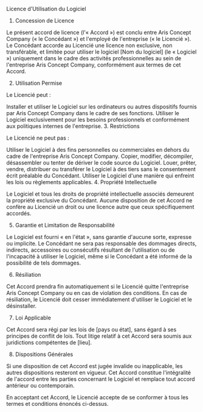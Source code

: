 Licence d'Utilisation du Logiciel

1. Concession de Licence

Le présent accord de licence (l'« Accord ») est conclu entre Aris Concept Company (« le Concédant ») et l'employé de l'entreprise (« le Licencié »). Le Concédant accorde au Licencié une licence non exclusive, non transférable, et limitée pour utiliser le logiciel [Nom du logiciel] (le « Logiciel ») uniquement dans le cadre des activités professionnelles au sein de l'entreprise Aris Concept Company, conformément aux termes de cet Accord.

2. Utilisation Permise

Le Licencié peut :

Installer et utiliser le Logiciel sur les ordinateurs ou autres dispositifs fournis par Aris Concept Company dans le cadre de ses fonctions.
Utiliser le Logiciel exclusivement pour les besoins professionnels et conformément aux politiques internes de l'entreprise.
3. Restrictions

Le Licencié ne peut pas :

Utiliser le Logiciel à des fins personnelles ou commerciales en dehors du cadre de l'entreprise Aris Concept Company.
Copier, modifier, décompiler, désassembler ou tenter de dériver le code source du Logiciel.
Louer, prêter, vendre, distribuer ou transférer le Logiciel à des tiers sans le consentement écrit préalable du Concédant.
Utiliser le Logiciel d'une manière qui enfreint les lois ou règlements applicables.
4. Propriété Intellectuelle

Le Logiciel et tous les droits de propriété intellectuelle associés demeurent la propriété exclusive du Concédant. Aucune disposition de cet Accord ne confère au Licencié un droit ou une licence autre que ceux spécifiquement accordés.

5. Garantie et Limitation de Responsabilité

Le Logiciel est fourni « en l'état », sans garantie d'aucune sorte, expresse ou implicite. Le Concédant ne sera pas responsable des dommages directs, indirects, accessoires ou consécutifs résultant de l'utilisation ou de l'incapacité à utiliser le Logiciel, même si le Concédant a été informé de la possibilité de tels dommages.

6. Résiliation

Cet Accord prendra fin automatiquement si le Licencié quitte l'entreprise Aris Concept Company ou en cas de violation des conditions. En cas de résiliation, le Licencié doit cesser immédiatement d'utiliser le Logiciel et le désinstaller.

7. Loi Applicable

Cet Accord sera régi par les lois de [pays ou état], sans égard à ses principes de conflit de lois. Tout litige relatif à cet Accord sera soumis aux juridictions compétentes de [lieu].

8. Dispositions Générales

Si une disposition de cet Accord est jugée invalide ou inapplicable, les autres dispositions resteront en vigueur. Cet Accord constitue l'intégralité de l'accord entre les parties concernant le Logiciel et remplace tout accord antérieur ou contemporain.

En acceptant cet Accord, le Licencié accepte de se conformer à tous les termes et conditions énoncés ci-dessus.